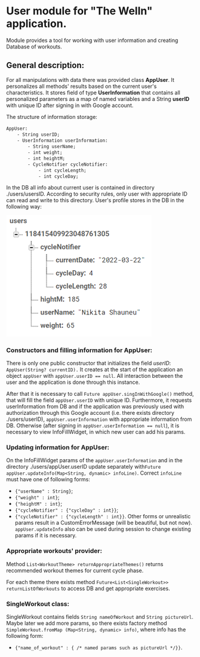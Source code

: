 # User module for "The Welln" application.

Module provides a tool for working with user information and creating 
Database of workouts.  

## General description:

For all manipulations with data there was provided class **AppUser**. 
It personalizes all methods' results based on the current user's characteristics.
It stores field of type **UserInformation** that contains all personalized parameters
as a map of named variables and a String **userID** with unique ID after signing 
in with Google account.

The structure of information storage:
```
AppUser:
    - String userID;
    - UserInformation userInformation:
        - String userName;
        - int weight;
        - int heightM;
        - CycleNotifier cycleNotifier:
            - int cycleLength;
            - int cycleDay;
```

In the DB all info about current user is contained in directory ./users/usersID. According to 
security rules, only user with appropriate ID can read and write to this directory. User's 
profile stores in the DB in the following way:

![example](resourses/example.png)

### Constructors and filling information for **AppUser**:

There is only one public constructor that initializes the field *userID*:
``` AppUser(String? currentID).``` It creates at the start of the application an object ```appUser``` 
with ```appUser.userID == null```. All interaction between the user and the application is done 
through this instance.

After that it is necessary to call ```Future appUser.singInWithGoogle()``` method, that will fill
the field ```appUser.userID``` with unique ID. Furthermore, it requests userInformation from DB and 
if the application was previously used with authorization through this Google 
account (i.e. there exists directory ./users/userID), ```appUser.userInformation``` with 
appropriate information from DB. Otherwise (after signing in ```appUser.userInformation == null```), 
it is necessary to view InfoFillWidget, in which new user can add his params. 

### Updating information for AppUser:
On the InfoFillWidget params of the ```appUser.userInformation``` and in the directory 
./users/appUser.userID  update separately with```Future appUser.updateInfo(Map<String, dynamic> infoLine)```. 
Correct ```infoLine``` must have one of following forms:
- ```{"userName" : String}```;
- ```{"weight" : int}```;
- ```{"heightM" : int}```;
- ```{"cycleNotifier" : {"cycleDay" : int}}```;
- ```{"cycleNotifier" : {"cycleLength" : int}}```.
Other forms or unrealistic params result in a CustomErrorMessage (will be beautiful, but not now).
```appUser.updateInfo``` also can be used during session to change existing params if it is necessary.

### Appropriate workouts' provider:

Method ```List<WorkoutTheme> returnAppropriateThemes()``` returns recommended workout themes 
for current cycle phase. 

For each theme there exists method ```Future<List<SingleWorkout>> returnListOfWorkouts``` 
to access DB and get appropriate exercises.

### SingleWorkout class:
SingleWorkout contains fields ```String nameOfWorkout``` and ```String pictureUrl```.
Maybe later we add more params, so there exists factory method ```SimpleWorkout.fromMap
(Map<String, dynamic> info)```, where info has the following form:
- ```{"name_of_workout" : { /* named params such as pictureUrl */}}```.








